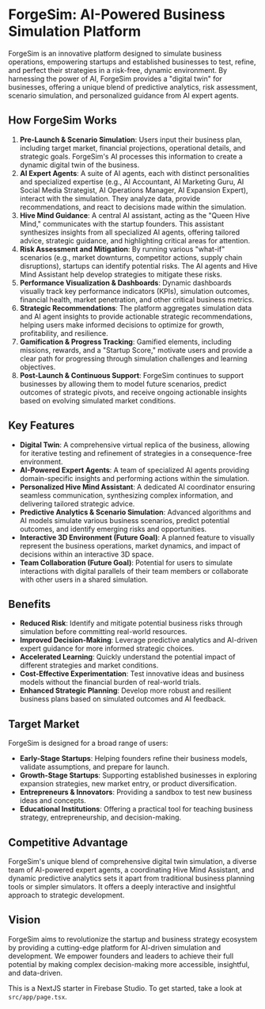 
# ForgeSim: AI-Powered Business Simulation Platform

ForgeSim is an innovative platform designed to simulate business operations, empowering startups and established businesses to test, refine, and perfect their strategies in a risk-free, dynamic environment. By harnessing the power of AI, ForgeSim provides a "digital twin" for businesses, offering a unique blend of predictive analytics, risk assessment, scenario simulation, and personalized guidance from AI expert agents.

## How ForgeSim Works

1.  **Pre-Launch & Scenario Simulation**: Users input their business plan, including target market, financial projections, operational details, and strategic goals. ForgeSim's AI processes this information to create a dynamic digital twin of the business.
2.  **AI Expert Agents**: A suite of AI agents, each with distinct personalities and specialized expertise (e.g., AI Accountant, AI Marketing Guru, AI Social Media Strategist, AI Operations Manager, AI Expansion Expert), interact with the simulation. They analyze data, provide recommendations, and react to decisions made within the simulation.
3.  **Hive Mind Guidance**: A central AI assistant, acting as the "Queen Hive Mind," communicates with the startup founders. This assistant synthesizes insights from all specialized AI agents, offering tailored advice, strategic guidance, and highlighting critical areas for attention.
4.  **Risk Assessment and Mitigation**: By running various "what-if" scenarios (e.g., market downturns, competitor actions, supply chain disruptions), startups can identify potential risks. The AI agents and Hive Mind Assistant help develop strategies to mitigate these risks.
5.  **Performance Visualization & Dashboards**: Dynamic dashboards visually track key performance indicators (KPIs), simulation outcomes, financial health, market penetration, and other critical business metrics.
6.  **Strategic Recommendations**: The platform aggregates simulation data and AI agent insights to provide actionable strategic recommendations, helping users make informed decisions to optimize for growth, profitability, and resilience.
7.  **Gamification & Progress Tracking**: Gamified elements, including missions, rewards, and a "Startup Score," motivate users and provide a clear path for progressing through simulation challenges and learning objectives.
8.  **Post-Launch & Continuous Support**: ForgeSim continues to support businesses by allowing them to model future scenarios, predict outcomes of strategic pivots, and receive ongoing actionable insights based on evolving simulated market conditions.

## Key Features

*   **Digital Twin**: A comprehensive virtual replica of the business, allowing for iterative testing and refinement of strategies in a consequence-free environment.
*   **AI-Powered Expert Agents**: A team of specialized AI agents providing domain-specific insights and performing actions within the simulation.
*   **Personalized Hive Mind Assistant**: A dedicated AI coordinator ensuring seamless communication, synthesizing complex information, and delivering tailored strategic advice.
*   **Predictive Analytics & Scenario Simulation**: Advanced algorithms and AI models simulate various business scenarios, predict potential outcomes, and identify emerging risks and opportunities.
*   **Interactive 3D Environment (Future Goal)**: A planned feature to visually represent the business operations, market dynamics, and impact of decisions within an interactive 3D space.
*   **Team Collaboration (Future Goal)**: Potential for users to simulate interactions with digital parallels of their team members or collaborate with other users in a shared simulation.

## Benefits

*   **Reduced Risk**: Identify and mitigate potential business risks through simulation before committing real-world resources.
*   **Improved Decision-Making**: Leverage predictive analytics and AI-driven expert guidance for more informed strategic choices.
*   **Accelerated Learning**: Quickly understand the potential impact of different strategies and market conditions.
*   **Cost-Effective Experimentation**: Test innovative ideas and business models without the financial burden of real-world trials.
*   **Enhanced Strategic Planning**: Develop more robust and resilient business plans based on simulated outcomes and AI feedback.

## Target Market

ForgeSim is designed for a broad range of users:

*   **Early-Stage Startups**: Helping founders refine their business models, validate assumptions, and prepare for launch.
*   **Growth-Stage Startups**: Supporting established businesses in exploring expansion strategies, new market entry, or product diversification.
*   **Entrepreneurs & Innovators**: Providing a sandbox to test new business ideas and concepts.
*   **Educational Institutions**: Offering a practical tool for teaching business strategy, entrepreneurship, and decision-making.

## Competitive Advantage

ForgeSim's unique blend of comprehensive digital twin simulation, a diverse team of AI-powered expert agents, a coordinating Hive Mind Assistant, and dynamic predictive analytics sets it apart from traditional business planning tools or simpler simulators. It offers a deeply interactive and insightful approach to strategic development.

## Vision

ForgeSim aims to revolutionize the startup and business strategy ecosystem by providing a cutting-edge platform for AI-driven simulation and development. We empower founders and leaders to achieve their full potential by making complex decision-making more accessible, insightful, and data-driven.

This is a NextJS starter in Firebase Studio.
To get started, take a look at `src/app/page.tsx`.
